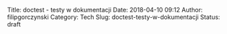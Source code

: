 Title: doctest - testy w dokumentacji
Date: 2018-04-10 09:12
Author: filipgorczynski
Category: Tech
Slug: doctest-testy-w-dokumentacji
Status: draft


